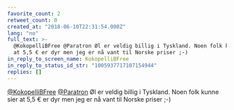 ```yaml
---
favorite_count: 2
retweet_count: 0
created_at: "2018-06-10T22:31:54.000Z"
lang: "no"
full_text: >-
  @KokopelliBFree @Paratron Øl er veldig billig i Tyskland. Noen folk kunne sier
  at 5,5 € er dyr men jeg er nå vant til Norske priser ;-)
in_reply_to_screen_name: KokopelliBFree
in_reply_to_status_id_str: "1005937717107154944"
replies: []
---
```


[@KokopelliBFree](https://twitter.com/KokopelliBFree)
[@Paratron](https://twitter.com/Paratron) Øl er veldig billig i Tyskland. Noen
folk kunne sier at 5,5 € er dyr men jeg er nå vant til Norske priser ;-)
